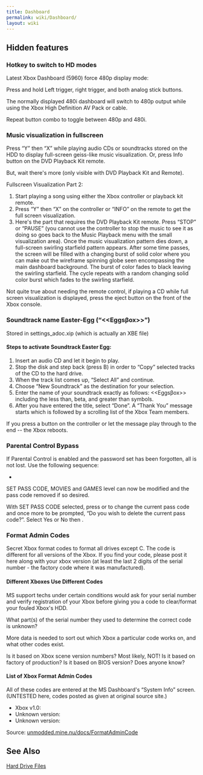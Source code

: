 ```yaml
---
title: Dashboard
permalink: wiki/Dashboard/
layout: wiki
---
```


Hidden features
---------------

### Hotkey to switch to HD modes

Latest Xbox Dashboard (5960) force 480p display mode:

Press and hold Left trigger, right trigger, and both analog stick
buttons.

The normally displayed 480i dashboard will switch to 480p output while
using the Xbox High Definition AV Pack or cable.

Repeat button combo to toggle between 480p and 480i.

### Music visualization in fullscreen

Press “Y” then “X” while playing audio CDs or soundtracks stored on the
HDD to display full-screen geiss-like music visualization. Or, press
Info button on the DVD Playback Kit remote.

But, wait there's more (only visible with DVD Playback Kit and Remote).

Fullscreen Visualization Part 2:

1.  Start playing a song using either the Xbox controller or playback
    kit remote.
2.  Press “Y” then “X” on the controller or “INFO” on the remote to get
    the full screen visualization.
3.  Here's the part that requires the DVD Playback Kit remote. Press
    “STOP” or “PAUSE” (you cannot use the controller to stop the music
    to see it as doing so goes back to the Music Playback menu with the
    small visualization area). Once the music visualization pattern dies
    down, a full-screen swirling starfield pattern appears. After some
    time passes, the screen will be filled with a changing burst of
    solid color where you can make out the wireframe spinning globe seen
    encompassing the main dashboard background. The burst of color fades
    to black leaving the swirling starfield. The cycle repeats with a
    random changing solid color burst which fades to the swirling
    starfield.

Not quite true about needing the remote control, if playing a CD while
full screen visualization is displayed, press the eject button on the
front of the Xbox console.

### Soundtrack name Easter-Egg (“&lt;<Eggs&beta;ox>&gt;”)

Stored in settings\_adoc.xip (which is actually an XBE file)

#### Steps to activate Soundtrack Easter Egg:

1.  Insert an audio CD and let it begin to play.
2.  Stop the disk and step back (press B) in order to “Copy” selected
    tracks of the CD to the hard drive.
3.  When the track list comes up, “Select All” and continue.
4.  Choose “New Soundtrack” as the destination for your selection.
5.  Enter the name of your soundtrack exactly as follows:
    &lt;<Eggs&beta;ox>&gt; including the less than, beta, and greater
    than symbols.
6.  After you have entered the title, select “Done”. A “Thank You”
    message starts which is followed by a scrolling list of the Xbox
    Team members.

If you press a button on the controller or let the message play through
to the end -- the Xbox reboots.

### Parental Control Bypass

If Parental Control is enabled and the password set has been forgotten,
all is not lost. Use the following sequence:

-   

SET PASS CODE, MOVIES and GAMES level can now be modified and the pass
code removed if so desired.

With SET PASS CODE selected, press or to change the current pass code
and once more to be prompted, “Do you wish to delete the current pass
code?”. Select Yes or No then .

### Format Admin Codes

Secret Xbox format codes to format all drives except C. The code is
different for all versions of the Xbox. If you find your code, please
post it here along with your xbox version (at least the last 2 digits of
the serial number - the factory code where it was manufactured).

#### Different Xboxes Use Different Codes

MS support techs under certain conditions would ask for your serial
number and verify registration of your Xbox before giving you a code to
clear/format your fouled Xbox's HDD.

What part(s) of the serial number they used to determine the correct
code is unknown?

More data is needed to sort out which Xbox a particular code works on,
and what other codes exist.

Is it based on Xbox scene version numbers? Most likely, NOT! Is it based
on factory of production? Is it based on BIOS version? Does anyone know?

#### List of Xbox Format Admin Codes

All of these codes are entered at the MS Dashboard's “System Info”
screen. (UNTESTED here, codes posted as given at original source site.)

-   Xbox v1.0:
-   Unknown version:
-   Unknown version:

Source:
[unmodded.mine.nu/docs/FormatAdminCode](https://web.archive.org/web/20041010231137/http://unmodded.mine.nu:80/docs/FormatAdminCode)

See Also
--------

[Hard Drive Files](/wiki/Hard_Drive_Files "wikilink")
